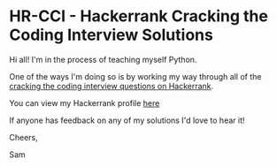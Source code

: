 # HR-CCI - Hackerrank Cracking the Coding Interview Solutions

Hi all! I'm in the process of teaching myself Python.

One of the ways I'm doing so is by working my way through all of the [cracking the coding interview questions on Hackerrank](https://www.hackerrank.com/domains/tutorials/cracking-the-coding-interview).

You can view my Hackerrank profile [here](https://www.hackerrank.com/samgparker)

If anyone has feedback on any of my solutions I'd love to hear it!

Cheers,

Sam

